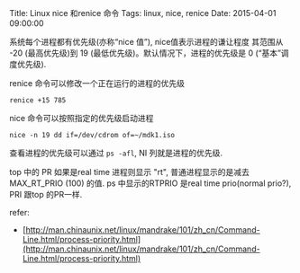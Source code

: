 Title: Linux nice 和renice 命令
Tags: linux, nice, renice
Date: 2015-04-01 09:00:00

系统每个进程都有优先级(亦称“nice 值”), nice值表示进程的谦让程度 其范围从 -20 (最高优先级)到 19 (最低优先级)。默认情况下，进程的优先级是 0 (“基本”调度优先级).


renice 命令可以修改一个正在运行的进程的优先级

    renice +15 785

nice 命令可以按照指定的优先级启动进程

    nice -n 19 dd if=/dev/cdrom of=~/mdk1.iso

查看进程的优先级可以通过 `ps -afl`, NI 列就是进程的优先级.

top 中的 PR 如果是real time 进程则显示 "rt", 普通进程显示的是减去MAX_RT_PRIO (100) 的值.
ps 中显示的RTPRIO 是real time prio(normal prio?), PRI 跟top 的PR一样.

refer:

- [http://man.chinaunix.net/linux/mandrake/101/zh_cn/Command-Line.html/process-priority.html](http://man.chinaunix.net/linux/mandrake/101/zh_cn/Command-Line.html/process-priority.html)
